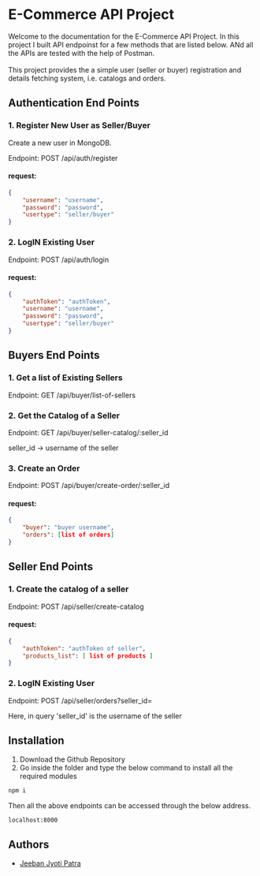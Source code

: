 
# E-Commerce API Project

Welcome to the documentation for the E-Commerce API Project. In this project I built API endpoinst for a few methods that are listed below. ANd all the APIs are tested with the help of Postman.\
\
This project provides the a simple user (seller or buyer) registration and details fetching system, i.e. catalogs and orders.

## Authentication End Points

### 1. Register New User as Seller/Buyer
Create a new user in MongoDB.

Endpoint: POST /api/auth/register

#### request:
```json
{
    "username": "username",
    "password": "password",
    "usertype": "seller/buyer"
}

```

### 2. LogIN Existing User

Endpoint: POST /api/auth/login

#### request:
```json
{
    "authToken": "authToken",
    "username": "username",
    "password": "password",
    "usertype": "seller/buyer"
}

```

## Buyers End Points

### 1. Get a list of Existing Sellers

Endpoint: GET /api/buyer/list-of-sellers

### 2. Get the Catalog of a Seller

Endpoint: GET /api/buyer/seller-catalog/:seller_id

seller_id -> username of the seller

### 3. Create an Order

Endpoint: POST /api/buyer/create-order/:seller_id

#### request:
```json
{
    "buyer": "buyer username",
    "orders": [list of orders]
}

```

## Seller End Points

### 1. Create the catalog of a seller

Endpoint: POST /api/seller/create-catalog

#### request:
```json
{
    "authToken": "authToken of seller",
    "products_list": [ list of products ]
}

```

### 2. LogIN Existing User

Endpoint: POST /api/seller/orders?seller_id=

Here, in query 'seller_id' is the username of the seller

## Installation
1. Download the Github Repository
2. Go inside the folder and type the below command to install all the required modules
```bash
npm i
```
Then all the above endpoints can be accessed through the below address.
```
localhost:8000
```


## Authors

- [Jeeban Jyoti Patra](https://github.com/jeeban-jyoti)

